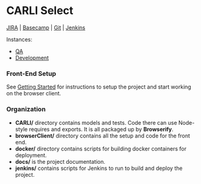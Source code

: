 # CARLI Select #

[JIRA] | [Basecamp] | [Git] | [Jenkins]

Instances:
* [QA]
* [Development]


### Front-End Setup ###
See [Getting Started] for instructions to setup the project and start working on the browser client.


### Organization ###
* __CARLI/__ directory contains models and tests. Code there can use Node-style requires and exports. It is all packaged up by **Browserify**.
* __browserClient/__ directory contains all the setup and code for the front end.
* __docker/__ directory contains scripts for building docker containers for deployment.
* __docs/__ is the project documentation.
* __jenkins/__ contains scripts for Jenkins to run to build and deploy the project.

[JIRA]: https://jira.pixotech.com/browse/CARLI
[Basecamp]: https://pixotech.basecamphq.com/projects/11139052-carli-web-application-phase-iii
[Git]: https://bitbucket.org/pixotech/carli-select
[Jenkins]: https://jenkins.pixotech.com/job/view/CARLI
[Development]: http://carli.dev.pixotech.com
[QA]: http://carli.qa.pixotech.com
[Getting Started]: src/develop/docs/getting-started-browser-client.md

